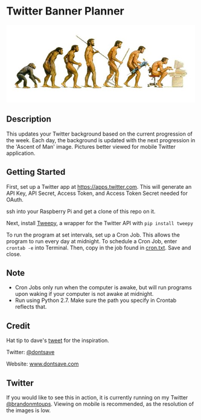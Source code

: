 # Twitter Banner Planner

![](ascent-of-man.jpg?raw=true "")

## Description 
This updates your Twitter background based on the current progression of the week. Each day, the background is updated with the next progression in the 'Ascent of Man' image. Pictures better viewed for mobile Twitter application.

## Getting Started

First, set up a Twitter app at https://apps.twitter.com. This will generate an API Key, API Secret, Access Token, and Access Token Secret needed for OAuth.

ssh into your Raspberry Pi and get a clone of this repo on it.

Next, install [Tweepy](http://www.tweepy.org/), a wrapper for the Twitter API with ```pip install tweepy ```

To run the program at set intervals, set up a Cron Job. This allows the program to run every day at midnight. To schedule a Cron Job, enter ```crontab -e``` into Terminal. Then, copy in the job found in [cron.txt](cron.txt). Save and close. 

## Note

- Cron Jobs only run when the computer is awake, but will run programs upon waking if your computer is not awake at midnight. 
- Run using Python 2.7. Make sure the path you specify in Crontab reflects that. 

## Credit

Hat tip to dave's [tweet](https://twitter.com/dontsave/status/976495944224165888) for the inspiration. 

Twitter: [@dontsave](https://twitter.com/dontsave?lang=en) 

Website: www.dontsave.com

## Twitter
If you would like to see this in action, it is currently running on my Twitter [@brandonmtoups](https://twitter.com/brandonmtoups). Viewing on mobile is recommended, as the resolution of the images is low.
